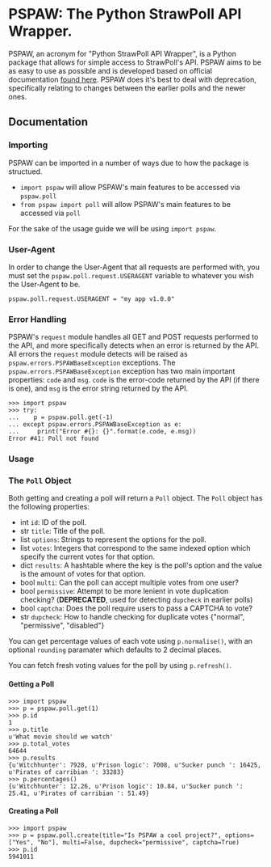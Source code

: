 # PSPAW: The Python StrawPoll API Wrapper.

PSPAW, an acronym for "Python StrawPoll API Wrapper", is a Python package that allows for simple access to StrawPoll's API. PSPAW aims to be as easy to use as possible and is developed based on official documentation [found here](https://github.com/strawpoll/strawpoll/wiki/API). PSPAW does it's best to deal with deprecation, specifically relating to changes between the earlier polls and the newer ones.

## Documentation

### Importing

PSPAW can be imported in a number of ways due to how the package is structued.

* `import pspaw` will allow PSPAW's main features to be accessed via `pspaw.poll`
* `from pspaw import poll` will allow PSPAW's main features to be accessed via `poll`

For the sake of the usage guide we will be using `import pspaw`.

### User-Agent

In order to change the User-Agent that all requests are performed with, you must set the `pspaw.poll.request.USERAGENT` variable to whatever you wish the User-Agent to be.

```
pspaw.poll.request.USERAGENT = "my app v1.0.0"
```

### Error Handling

PSPAW's `request` module handles all GET and POST requests performed to the API, and more specifically detects when an error is returned by the API. All errors the `request` module detects will be raised as `pspaw.errors.PSPAWBaseException` exceptions. The `pspaw.errors.PSPAWBaseException` exception has two main important properties: `code` and `msg`. `code` is the error-code returned by the API (if there is one), and `msg` is the error string returned by the API.

```
>>> import pspaw
>>> try:
...    p = pspaw.poll.get(-1)
... except pspaw.errors.PSPAWBaseException as e:
...     print("Error #{}: {}".format(e.code, e.msg))
Error #41: Poll not found
```

### Usage

### The `Poll` Object

Both getting and creating a poll will return a `Poll` object. The `Poll` object has the following properties:

* int `id`: ID of the poll.
* str `title`: Title of the poll.
* list `options`: Strings to represent the options for the poll.
* list `votes`: Integers that correspond to the same indexed option which specify the current votes for that option.
* dict `results`: A hashtable where the key is the poll's option and the value is the amount of votes for that option.
* bool `multi`: Can the poll can accept multiple votes from one user?
* bool `permissive`: Attempt to be more lenient in vote duplication checking? (**DEPRECATED**, used for detecting `dupcheck` in earlier polls)
* bool `captcha`: Does the poll require users to pass a CAPTCHA to vote?
* str `dupcheck`: How to handle checking for duplicate votes {"normal", "permissive", "disabled"}

You can get percentage values of each vote using `p.normalise()`, with an optional `rounding` paramater which defaults to 2 decimal places.

You can fetch fresh voting values for the poll by using `p.refresh()`.

#### Getting a Poll

```
>>> import pspaw
>>> p = pspaw.poll.get(1)
>>> p.id
1
>>> p.title
u'What movie should we watch'
>>> p.total_votes
64644
>>> p.results
{u'Witchhunter': 7928, u'Prison logic': 7008, u'Sucker punch ': 16425, u'Pirates of carribian ': 33283}
>>> p.percentages()
{u'Witchhunter': 12.26, u'Prison logic': 10.84, u'Sucker punch ': 25.41, u'Pirates of carribian ': 51.49}
```

#### Creating a Poll

```
>>> import pspaw
>>> p = pspaw.poll.create(title="Is PSPAW a cool project?", options=["Yes", "No"], multi=False, dupcheck="permissive", captcha=True)
>>> p.id
5941011
```
